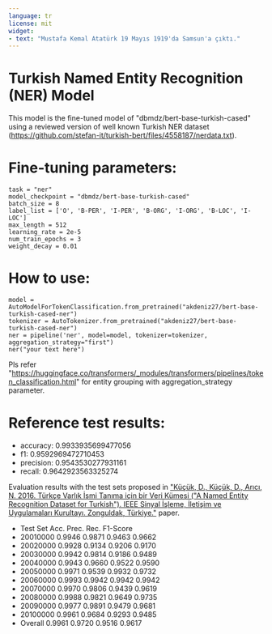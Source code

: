 ```yaml
---
language: tr
license: mit
widget:
- text: "Mustafa Kemal Atatürk 19 Mayıs 1919'da Samsun'a çıktı."
---
```


# Turkish Named Entity Recognition (NER) Model

This model is the fine-tuned model of "dbmdz/bert-base-turkish-cased" 
using a reviewed version of well known Turkish NER dataset 
(https://github.com/stefan-it/turkish-bert/files/4558187/nerdata.txt).

# Fine-tuning parameters:
```
task = "ner"
model_checkpoint = "dbmdz/bert-base-turkish-cased"
batch_size = 8 
label_list = ['O', 'B-PER', 'I-PER', 'B-ORG', 'I-ORG', 'B-LOC', 'I-LOC']
max_length = 512 
learning_rate = 2e-5 
num_train_epochs = 3 
weight_decay = 0.01 
```

# How to use: 
```
model = AutoModelForTokenClassification.from_pretrained("akdeniz27/bert-base-turkish-cased-ner")
tokenizer = AutoTokenizer.from_pretrained("akdeniz27/bert-base-turkish-cased-ner")
ner = pipeline('ner', model=model, tokenizer=tokenizer, aggregation_strategy="first")
ner("your text here")
```
Pls refer "https://huggingface.co/transformers/_modules/transformers/pipelines/token_classification.html" for entity grouping with aggregation_strategy parameter.

# Reference test results:
* accuracy: 0.9933935699477056
* f1: 0.9592969472710453
* precision: 0.9543530277931161
* recall: 0.9642923563325274

Evaluation results with the test sets proposed in ["Küçük, D., Küçük, D., Arıcı, N. 2016. Türkçe Varlık İsmi Tanıma için bir Veri Kümesi ("A Named Entity Recognition Dataset for Turkish"). IEEE Sinyal İşleme, İletişim ve Uygulamaları Kurultayı. Zonguldak, Türkiye."](https://ieeexplore.ieee.org/document/7495744) paper.

* Test Set	Acc.	Prec.	Rec.	F1-Score
* 20010000	0.9946  0.9871  0.9463	0.9662
* 20020000	0.9928	0.9134	0.9206	0.9170
* 20030000	0.9942	0.9814	0.9186	0.9489
* 20040000	0.9943	0.9660	0.9522	0.9590
* 20050000	0.9971	0.9539	0.9932	0.9732
* 20060000	0.9993	0.9942	0.9942	0.9942
* 20070000	0.9970	0.9806	0.9439	0.9619
* 20080000	0.9988	0.9821	0.9649	0.9735
* 20090000	0.9977	0.9891	0.9479	0.9681
* 20100000	0.9961	0.9684	0.9293	0.9485
* Overall 	0.9961	0.9720	0.9516	0.9617